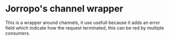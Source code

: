 # Jorropo's channel wrapper

This is a wrapper around channels, it use usefull because it adds an error field which indicate how the request terminated, this can be red by multiple consumers.
